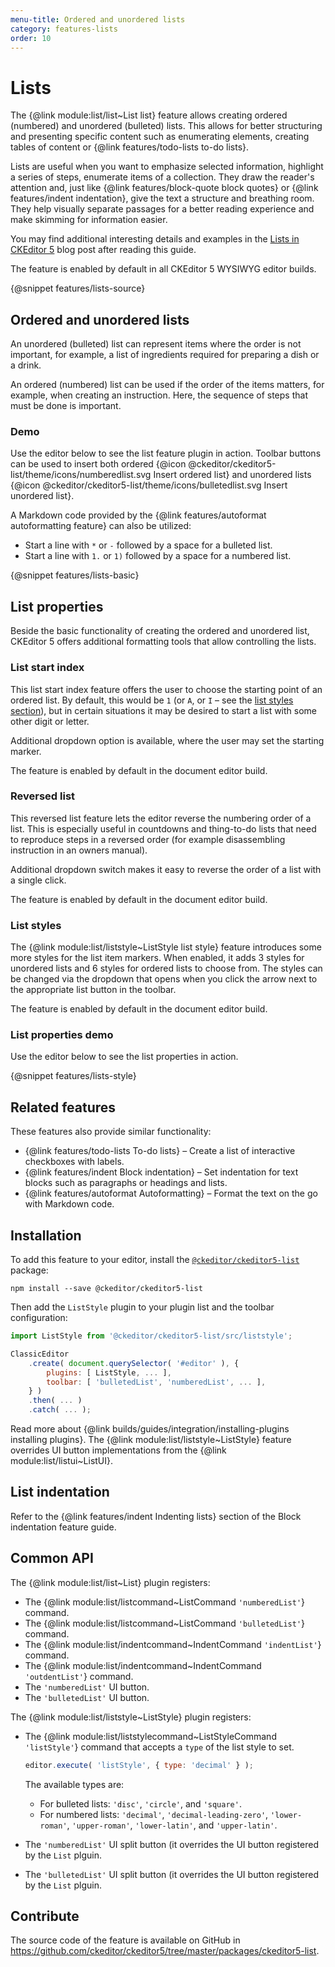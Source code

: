 ```yaml
---
menu-title: Ordered and unordered lists
category: features-lists
order: 10
---
```


# Lists

The {@link module:list/list~List list} feature allows creating ordered (numbered) and unordered (bulleted) lists. This allows for better structuring and presenting specific content such as enumerating elements, creating tables of content or {@link features/todo-lists to-do lists}.

Lists are useful when you want to emphasize selected information, highlight a series of steps, enumerate items of a collection. They draw the reader's attention and, just like {@link features/block-quote block quotes} or {@link features/indent indentation}, give the text a structure and breathing room. They help visually separate passages for a better reading experience and make skimming for information easier.

You may find additional interesting details and examples in the [Lists in CKEditor 5](https://ckeditor.com/blog/Feature-of-the-month-Lists-in-CKEditor-5/) blog post after reading this guide.

<info-box info>
	The feature is enabled by default in all CKEditor 5 WYSIWYG editor builds.
</info-box>

{@snippet features/lists-source}

## Ordered and unordered lists

An unordered (bulleted) list can represent items where the order is not important, for example, a list of ingredients required for preparing a dish or a drink.

An ordered (numbered) list can be used if the order of the items matters, for example, when creating an instruction. Here, the sequence of steps that must be done is important.

### Demo

Use the editor below to see the list feature plugin in action. Toolbar buttons can be used to insert both ordered {@icon @ckeditor/ckeditor5-list/theme/icons/numberedlist.svg Insert ordered list} and unordered lists {@icon @ckeditor/ckeditor5-list/theme/icons/bulletedlist.svg Insert unordered list}.

A Markdown code provided by the {@link features/autoformat autoformatting feature} can also be utilized:

* Start a line with `*` or `-` followed by a space for a bulleted list.
* Start a line with `1.` or `1)` followed by a space for a numbered list.

{@snippet features/lists-basic}

## List properties

Beside the basic functionality of creating the ordered and unordered list, CKEditor 5 offers additional formatting tools that allow controlling the lists.

### List start index

This list start index feature offers the user to choose the starting point of an ordered list. By default, this would be `1` (or `A`, or `I` &ndash; see the [list styles section](#list-styles)), but in certain situations it may be desired to start a list with some other digit or letter.

Additional dropdown option is available, where the user may set the starting marker.

<info-box info>
	The feature is enabled by default in the document editor build.
</info-box>

### Reversed list

This reversed list feature lets the editor reverse the numbering order of a list. This is especially useful in countdowns and thing-to-do lists that need to reproduce steps in a reversed order (for example disassembling instruction in an owners manual).

Additional dropdown switch makes it easy to reverse the order of a list with a single click.

<info-box info>
	The feature is enabled by default in the document editor build.
</info-box>

### List styles

The {@link module:list/liststyle~ListStyle list style} feature introduces some more styles for the list item markers. When enabled, it adds 3 styles for unordered lists and 6 styles for ordered lists to choose from. The styles can be changed via the dropdown that opens when you click the arrow next to the appropriate list button in the toolbar.

<info-box info>
	The feature is enabled by default in the document editor build.
</info-box>

### List properties demo

Use the editor below to see the list properties in action.

{@snippet features/lists-style}

## Related features

These features also provide similar functionality:
* {@link features/todo-lists To-do lists} &ndash; Create a list of interactive checkboxes with labels.
* {@link features/indent Block indentation} &ndash; Set indentation for text blocks such as paragraphs or headings and lists.
* {@link features/autoformat Autoformatting} &ndash; Format the text on the go with Markdown code.

## Installation

To add this feature to your editor, install the [`@ckeditor/ckeditor5-list`](https://www.npmjs.com/package/@ckeditor/ckeditor5-list) package:

```
npm install --save @ckeditor/ckeditor5-list
```

Then add the `ListStyle` plugin to your plugin list and the toolbar configuration:

```js
import ListStyle from '@ckeditor/ckeditor5-list/src/liststyle';

ClassicEditor
	.create( document.querySelector( '#editor' ), {
		plugins: [ ListStyle, ... ],
		toolbar: [ 'bulletedList', 'numberedList', ... ],
	} )
	.then( ... )
	.catch( ... );
```

<info-box info>
	Read more about {@link builds/guides/integration/installing-plugins installing plugins}.
</info-box>

<info-box warning>
	The {@link module:list/liststyle~ListStyle} feature overrides UI button implementations from the {@link module:list/listui~ListUI}.
</info-box>

## List indentation

Refer to the {@link features/indent Indenting lists} section of the Block indentation feature guide.

## Common API

The {@link module:list/list~List} plugin registers:

* The {@link module:list/listcommand~ListCommand `'numberedList'`} command.
* The {@link module:list/listcommand~ListCommand `'bulletedList'`} command.
* The {@link module:list/indentcommand~IndentCommand `'indentList'`} command.
* The {@link module:list/indentcommand~IndentCommand `'outdentList'`} command.
* The `'numberedList'` UI button.
* The `'bulletedList'` UI button.

The {@link module:list/liststyle~ListStyle} plugin registers:

* The {@link module:list/liststylecommand~ListStyleCommand `'listStyle'`} command that accepts a `type` of the list style to set.
    ```js
    editor.execute( 'listStyle', { type: 'decimal' } );
    ```
    The available types are:

    * For bulleted lists: `'disc'`, `'circle'`, and `'square'`.
    * For numbered lists: `'decimal'`, `'decimal-leading-zero'`, `'lower-roman'`, `'upper-roman'`, `'lower-latin'`, and `'upper-latin'`.
* The `'numberedList'` UI split button (it overrides the UI button registered by the `List` plguin.
* The `'bulletedList'` UI split button (it overrides the UI button registered by the `List` plguin.

## Contribute

The source code of the feature is available on GitHub in https://github.com/ckeditor/ckeditor5/tree/master/packages/ckeditor5-list.

